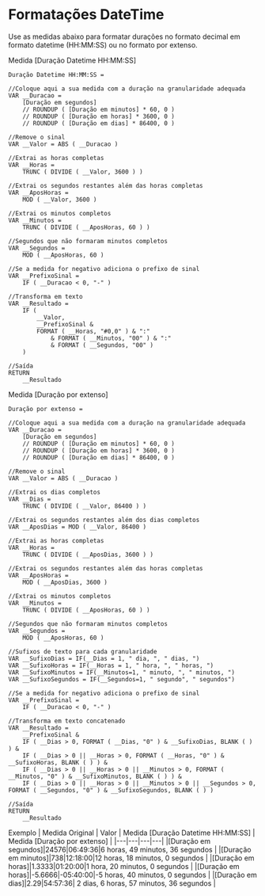 # Formatações DateTime

Use as medidas abaixo para formatar durações no formato decimal em formato datetime (HH:MM:SS) ou no formato por extenso.

Medida [Duração Datetime HH:MM:SS]
```dax
Duração Datetime HH:MM:SS =

//Coloque aqui a sua medida com a duração na granularidade adequada
VAR __Duracao =
    [Duração em segundos]
    // ROUNDUP ( [Duração em minutos] * 60, 0 )
    // ROUNDUP ( [Duração em horas] * 3600, 0 )
    // ROUNDUP ( [Duração em dias] * 86400, 0 )

//Remove o sinal
VAR __Valor = ABS ( __Duracao )

//Extrai as horas completas
VAR __Horas =
    TRUNC ( DIVIDE ( __Valor, 3600 ) )

//Extrai os segundos restantes além das horas completas
VAR __AposHoras =
    MOD ( __Valor, 3600 )

//Extrai os minutos completos
VAR __Minutos =
    TRUNC ( DIVIDE ( __AposHoras, 60 ) )

//Segundos que não formaram minutos completos
VAR __Segundos =
    MOD ( __AposHoras, 60 )

//Se a medida for negativo adiciona o prefixo de sinal
VAR __PrefixoSinal = 
    IF ( __Duracao < 0, "-" )

//Transforma em texto
VAR __Resultado =
    IF (
        __Valor,
        __PrefixoSinal &
        FORMAT ( __Horas, "#0,0" ) & ":"
            & FORMAT ( __Minutos, "00" ) & ":"
            & FORMAT ( __Segundos, "00" )
    )

//Saída
RETURN
    __Resultado

```

Medida [Duração por extenso]

```dax
Duração por extenso = 

//Coloque aqui a sua medida com a duração na granularidade adequada
VAR __Duracao =
    [Duração em segundos]
    // ROUNDUP ( [Duração em minutos] * 60, 0 )
    // ROUNDUP ( [Duração em horas] * 3600, 0 )
    // ROUNDUP ( [Duração em dias] * 86400, 0 )

//Remove o sinal
VAR __Valor = ABS ( __Duracao )

//Extrai os dias completos
VAR __Dias = 
    TRUNC ( DIVIDE ( __Valor, 86400 ) )

//Extrai os segundos restantes além dos dias completos
VAR __AposDias = MOD ( __Valor, 86400 )

//Extrai as horas completas
VAR __Horas = 
    TRUNC ( DIVIDE ( __AposDias, 3600 ) )

//Extrai os segundos restantes além das horas completas
VAR __AposHoras = 
    MOD ( __AposDias, 3600 )

//Extrai os minutos completos
VAR __Minutos =
    TRUNC ( DIVIDE ( __AposHoras, 60 ) )

//Segundos que não formaram minutos completos
VAR __Segundos =
    MOD ( __AposHoras, 60 )

//Sufixos de texto para cada granularidade
VAR __SufixoDias = IF(__Dias = 1, " dia, ", " dias, ")
VAR __SufixoHoras = IF(__Horas = 1, " hora, ", " horas, ")
VAR __SufixoMinutos = IF(__Minutos=1, " minuto, ", " minutos, ")
VAR __SufixoSegundos = IF(__Segundos=1, " segundo", " segundos")

//Se a medida for negativo adiciona o prefixo de sinal
VAR __PrefixoSinal = 
    IF ( __Duracao < 0, "-" )

//Transforma em texto concatenado
VAR __Resultado = 
    __PrefixoSinal &
    IF ( __Dias > 0, FORMAT ( __Dias, "0" ) & __SufixoDias, BLANK ( ) ) &
    IF ( __Dias > 0 || __Horas > 0, FORMAT ( __Horas, "0" ) & __SufixoHoras, BLANK ( ) ) &
    IF ( __Dias > 0 || __Horas > 0 || __Minutos > 0, FORMAT ( __Minutos, "0" ) & __SufixoMinutos, BLANK ( ) ) &
    IF ( __Dias > 0 || __Horas > 0 || __Minutos > 0 || __Segundos > 0, FORMAT ( __Segundos, "0" ) & __SufixoSegundos, BLANK ( ) )

//Saída
RETURN
    __Resultado
```

Exemplo
| Medida Original | Valor | Medida [Duração Datetime HH:MM:SS]  | Medida [Duração por extenso] |
|---|---|---|---|
|[Duração em segundos]|24576|06:49:36|6 horas, 49 minutos, 36 segundos |
|[Duração em minutos]|738|12:18:00|12 horas, 18 minutos, 0 segundos |
|[Duração em horas]|1.3333|01:20:00|1 hora, 20 minutos, 0 segundos |
|[Duração em horas]|-5.6666|-05:40:00|-5 horas, 40 minutos, 0 segundos |
|[Duração em dias]|2.29|54:57:36| 2 dias, 6 horas, 57 minutos, 36 segundos |
